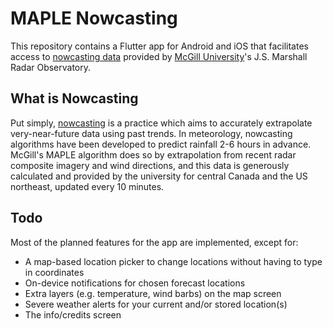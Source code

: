 # MAPLE Nowcasting

This repository contains a Flutter app for Android and iOS that facilitates access to [nowcasting data](https://radar.mcgill.ca/imagery/nowcasting.html) provided by [McGill University](https://mcgill.ca/)'s J.S. Marshall Radar Observatory.

## What is Nowcasting

Put simply, [nowcasting](https://en.wikipedia.org/wiki/Nowcasting_(meteorology)) is a practice which aims to accurately extrapolate very-near-future data using past trends. In meteorology, nowcasting algorithms have been developed to predict rainfall 2-6 hours in advance. McGill's MAPLE algorithm does so by extrapolation from recent radar composite imagery and wind directions, and this data is generously calculated and provided by the university for central Canada and the US northeast, updated every 10 minutes.

## Todo

Most of the planned features for the app are implemented, except for:

- A map-based location picker to change locations without having to type in coordinates
- On-device notifications for chosen forecast locations
- Extra layers (e.g. temperature, wind barbs) on the map screen
- Severe weather alerts for your current and/or stored location(s)
- The info/credits screen
